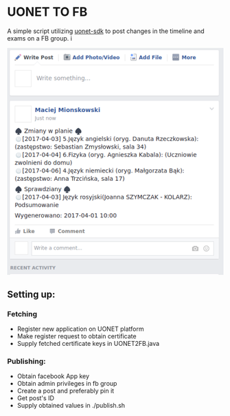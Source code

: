 # UONET TO FB

A simple script utilizing [uonet-sdk](https://github.com/VLO-GDA/uonet-sdk) to post changes in the timeline and exams on a FB group.
i

![](./img/post.png)

## Setting up:

### Fetching
- Register new application on UONET platform
- Make register request to obtain certificate
- Supply fetched certificate keys in UONET2FB.java

### Publishing:
- Obtain facebook App key
- Obtain admin privileges in fb group
- Create a post and preferably pin it
- Get post's ID
- Supply obtained values in ./publish.sh